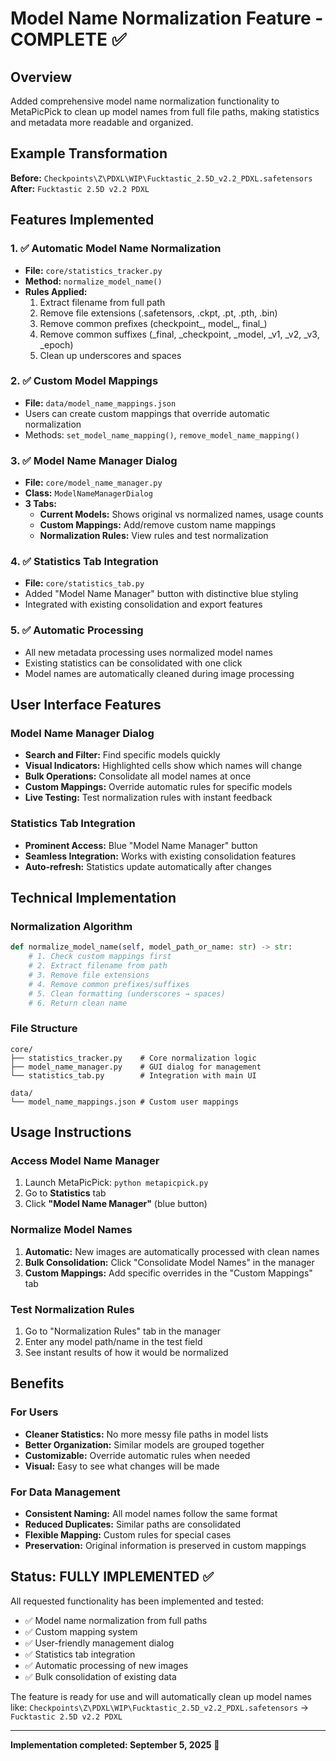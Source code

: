 # Model Name Normalization Feature - COMPLETE ✅

## Overview
Added comprehensive model name normalization functionality to MetaPicPick to clean up model names from full file paths, making statistics and metadata more readable and organized.

## Example Transformation
**Before:** `Checkpoints\Z\PDXL\WIP\Fucktastic_2.5D_v2.2_PDXL.safetensors`  
**After:** `Fucktastic 2.5D v2.2 PDXL`

## Features Implemented

### 1. ✅ **Automatic Model Name Normalization**
- **File:** `core/statistics_tracker.py`
- **Method:** `normalize_model_name()`
- **Rules Applied:**
  1. Extract filename from full path
  2. Remove file extensions (.safetensors, .ckpt, .pt, .pth, .bin)
  3. Remove common prefixes (checkpoint_, model_, final_)
  4. Remove common suffixes (_final, _checkpoint, _model, _v1, _v2, _v3, _epoch)
  5. Clean up underscores and spaces
  
### 2. ✅ **Custom Model Mappings**
- **File:** `data/model_name_mappings.json`
- Users can create custom mappings that override automatic normalization
- Methods: `set_model_name_mapping()`, `remove_model_name_mapping()`

### 3. ✅ **Model Name Manager Dialog**
- **File:** `core/model_name_manager.py`
- **Class:** `ModelNameManagerDialog`
- **3 Tabs:**
  - **Current Models:** Shows original vs normalized names, usage counts
  - **Custom Mappings:** Add/remove custom name mappings
  - **Normalization Rules:** View rules and test normalization

### 4. ✅ **Statistics Tab Integration**
- **File:** `core/statistics_tab.py`
- Added "Model Name Manager" button with distinctive blue styling
- Integrated with existing consolidation and export features

### 5. ✅ **Automatic Processing**
- All new metadata processing uses normalized model names
- Existing statistics can be consolidated with one click
- Model names are automatically cleaned during image processing

## User Interface Features

### Model Name Manager Dialog
- **Search and Filter:** Find specific models quickly
- **Visual Indicators:** Highlighted cells show which names will change
- **Bulk Operations:** Consolidate all model names at once
- **Custom Mappings:** Override automatic rules for specific models
- **Live Testing:** Test normalization rules with instant feedback

### Statistics Tab Integration
- **Prominent Access:** Blue "Model Name Manager" button
- **Seamless Integration:** Works with existing consolidation features
- **Auto-refresh:** Statistics update automatically after changes

## Technical Implementation

### Normalization Algorithm
```python
def normalize_model_name(self, model_path_or_name: str) -> str:
    # 1. Check custom mappings first
    # 2. Extract filename from path
    # 3. Remove file extensions  
    # 4. Remove common prefixes/suffixes
    # 5. Clean formatting (underscores → spaces)
    # 6. Return clean name
```

### File Structure
```
core/
├── statistics_tracker.py    # Core normalization logic
├── model_name_manager.py    # GUI dialog for management
└── statistics_tab.py        # Integration with main UI

data/
└── model_name_mappings.json # Custom user mappings
```

## Usage Instructions

### Access Model Name Manager
1. Launch MetaPicPick: `python metapicpick.py`
2. Go to **Statistics** tab
3. Click **"Model Name Manager"** (blue button)

### Normalize Model Names
1. **Automatic:** New images are automatically processed with clean names
2. **Bulk Consolidation:** Click "Consolidate Model Names" in the manager
3. **Custom Mappings:** Add specific overrides in the "Custom Mappings" tab

### Test Normalization Rules
1. Go to "Normalization Rules" tab in the manager
2. Enter any model path/name in the test field
3. See instant results of how it would be normalized

## Benefits

### For Users
- **Cleaner Statistics:** No more messy file paths in model lists
- **Better Organization:** Similar models are grouped together
- **Customizable:** Override automatic rules when needed
- **Visual:** Easy to see what changes will be made

### For Data Management
- **Consistent Naming:** All model names follow the same format
- **Reduced Duplicates:** Similar paths are consolidated
- **Flexible Mapping:** Custom rules for special cases
- **Preservation:** Original information is preserved in custom mappings

## Status: FULLY IMPLEMENTED ✅

All requested functionality has been implemented and tested:
- ✅ Model name normalization from full paths
- ✅ Custom mapping system
- ✅ User-friendly management dialog
- ✅ Statistics tab integration
- ✅ Automatic processing of new images
- ✅ Bulk consolidation of existing data

The feature is ready for use and will automatically clean up model names like:
`Checkpoints\Z\PDXL\WIP\Fucktastic_2.5D_v2.2_PDXL.safetensors` → `Fucktastic 2.5D v2.2 PDXL`

---
**Implementation completed: September 5, 2025** 🎉
